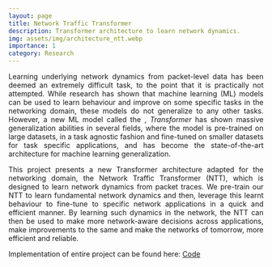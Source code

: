 ```yaml
---
layout: page
title: Network Traffic Transformer
description: Transformer architecture to learn network dynamics.
img: assets/img/architecture_ntt.webp
importance: 1
category: Research
---
```


<p align="justify"> Learning underlying network dynamics from packet-level data has been deemed an extremely difficult task, to the point that it is practically not attempted. While research has shown that machine learning (ML) models can be used to learn behaviour and improve on some specific tasks in the networking domain, these models do not generalize to any other tasks. However, a new ML model called the ,<i> Transformer </i>  has shown massive generalization abilities in several fields, where the model is pre-trained on large datasets, in a task agnostic fashion and fine-tuned on smaller datasets for task specific applications, and has become the state-of-the-art architecture for machine learning generalization. </p>

<p align="justify"> This project presents a new Transformer architecture adapted for the networking domain, the Network Traffic Transformer (NTT), which is designed to learn network dynamics from packet traces. We pre-train our NTT to learn fundamental network dynamics and then, leverage this learnt behaviour to fine-tune to specific network applications in a quick and efficient manner. By learning such dynamics in the network, the NTT can then be used to make more network-aware decisions across applications, make improvements to the same and make the networks of tomorrow, more efficient and reliable. </p>

Implementation of entire project can be found here: <a href="https://github.com/Siddhant-Ray/Network-Traffic-Transformer"> Code </a>





